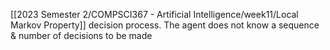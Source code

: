 [[2023 Semester 2/COMPSCI367 - Artificial Intelligence/week11/Local Markov Property]] decision process. The agent does not know a sequence & number of decisions to be made